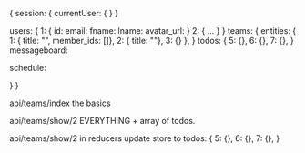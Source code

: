 {
  session: {
    currentUser: { }
  }

  users: {
    1: {
        id:
        email:
        fname:
        lname:
        avatar_url:
    }
    2: {
      ...
    }
  }
  teams: {
    entities: {
      1: { title: "", member_ids: []},
      2: { title: ""},
      3: {}
    },
    <!-- currentTeam: 2 -->
  }
  todos: {
    5: {},
    6: {},
    7: {},
  }
  messageboard:

  schedule:

}
}


api/teams/index
the basics


api/teams/show/2
EVERYTHING + array of todos.

api/teams/show/2
 in reducers
  update store to
  todos: {
    5: {},
    6: {},
    7: {},
  }
